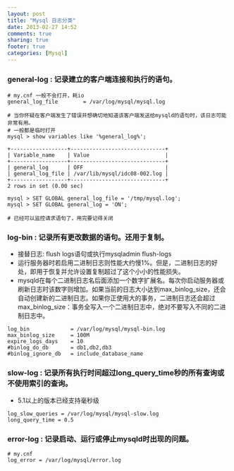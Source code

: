 ```yaml
---
layout: post
title: "Mysql 日志分类"
date: 2013-02-27 14:52
comments: true
sharing: true
footer: true
categories: [Mysql]
---
```





### general-log : 记录建立的客户端连接和执行的语句。

```
# my.cnf 一般不会打开，耗io
general_log_file        = /var/log/mysql/mysql.log

# 当你怀疑在客户端发生了错误并想确切地知道该客户端发送给mysqld的语句时，该日志可能非常有用。
# 一般都是临时打开
mysql > show variables like '%general_log%';  

+------------------+------------------------------+
| Variable_name    | Value                        |
+------------------+------------------------------+
| general_log      | OFF                          |
| general_log_file | /var/lib/mysql/idc08-002.log |
+------------------+------------------------------+
2 rows in set (0.00 sec)

mysql > SET GLOBAL general_log_file = '/tmp/mysql.log';
mysql > SET GLOBAL general_log = 'ON';

# 已经可以监控请求语句了，用完要记得关闭
```

### log-bin : 记录所有更改数据的语句。还用于复制。

+ 接替日志: flush logs语句或执行mysqladmin flush-logs
+ 运行服务器时若启用二进制日志则性能大约慢1%。但是，二进制日志的好处，即用于恢复并允许设置复制超过了这个小小的性能损失。
+ mysqld在每个二进制日志名后面添加一个数字扩展名。每次你启动服务器或刷新日志时该数字则增加。如果当前的日志大小达到max_binlog_size，还会自动创建新的二进制日志。如果你正使用大的事务，二进制日志还会超过max_binlog_size：事务全写入一个二进制日志中，绝对不要写入不同的二进制日志中。

```
log_bin             = /var/log/mysql/mysql-bin.log
max_binlog_size     = 100M
expire_logs_days    = 10
#binlog_do_db       = db1,db2,db3
#binlog_ignore_db   = include_database_name
```

### slow-log : 记录所有执行时间超过long_query_time秒的所有查询或不使用索引的查询。

+ 5.1以上的版本已经支持毫秒级

```
log_slow_queries = /var/log/mysql/mysql-slow.log
long_query_time = 0.5 
```

### error-log : 记录启动、运行或停止mysqld时出现的问题。

```
# my.cnf
log_error = /var/log/mysql/error.log
```


